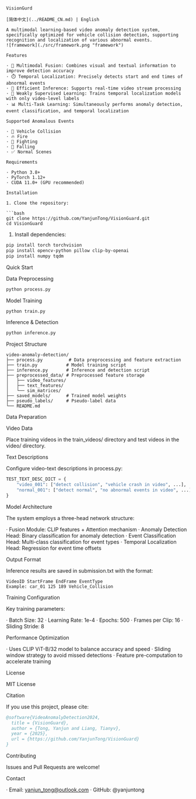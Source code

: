 ```

VisionGurd

[简体中文](../README_CN.md) | English

A multimodal learning-based video anomaly detection system, specifically optimized for vehicle collision detection, supporting recognition and localization of various abnormal events.
![framework](./src/framework.png "framework")

Features

· 🎯 Multimodal Fusion: Combines visual and textual information to improve detection accuracy
· ⏱️ Temporal Localization: Precisely detects start and end times of abnormal events
· 🚀 Efficient Inference: Supports real-time video stream processing
· 🔧 Weakly Supervised Learning: Trains temporal localization models with only video-level labels
· 📊 Multi-Task Learning: Simultaneously performs anomaly detection, event classification, and temporal localization

Supported Anomalous Events

· 🚗 Vehicle Collision
· 🔥 Fire
· 👊 Fighting
· 🧍 Falling
· ✅ Normal Scenes

Requirements

· Python 3.8+
· PyTorch 1.12+
· CUDA 11.0+ (GPU recommended)

Installation

1. Clone the repository:

```bash
git clone https://github.com/YanjunTong/VisionGuard.git
cd VisionGuard
```

1. Install dependencies:

```bash
pip install torch torchvision
pip install opencv-python pillow clip-by-openai
pip install numpy tqdm
```

Quick Start

Data Preprocessing

```bash
python process.py
```

Model Training

```bash
python train.py
```

Inference & Detection

```bash
python inference.py
```

Project Structure

```
video-anomaly-detection/
├── process.py          # Data preprocessing and feature extraction
├── train.py           # Model training script
├── inference.py       # Inference and detection script
├── preprocessed_data/ # Preprocessed feature storage
│   ├── video_features/
│   ├── text_features/
│   └── sim_matrices/
├── saved_models/      # Trained model weights
├── pseudo_labels/     # Pseudo-label data
└── README.md
```

Data Preparation

Video Data

Place training videos in the train_videos/ directory and test videos in the video/ directory.

Text Descriptions

Configure video-text descriptions in process.py:

```python
TEST_TEXT_DESC_DICT = {
    "video_001": ["detect collision", "vehicle crash in video", ...],
    "normal_001": ["detect normal", "no abnormal events in video", ...]
}
```

Model Architecture

The system employs a three-head network structure:

· Fusion Module: CLIP features + Attention mechanism
· Anomaly Detection Head: Binary classification for anomaly detection
· Event Classification Head: Multi-class classification for event types
· Temporal Localization Head: Regression for event time offsets

Output Format

Inference results are saved in submission.txt with the format:

```
VideoID StartFrame EndFrame EventType
Example: car_01 125 189 Vehicle_Collision
```

Training Configuration

Key training parameters:

· Batch Size: 32
· Learning Rate: 1e-4
· Epochs: 500
· Frames per Clip: 16
· Sliding Stride: 8

Performance Optimization

· Uses CLIP ViT-B/32 model to balance accuracy and speed
· Sliding window strategy to avoid missed detections
· Feature pre-computation to accelerate training

License

MIT License

Citation

If you use this project, please cite:

```bibtex
@software{VideoAnomalyDetection2024,
  title = {VisionGuard},
  author = {Tong, Yanjun and Liang, Tianyv},
  year = {2025},
  url = {https://github.com/YanjunTong/VisionGuard}
}
```

Contributing

Issues and Pull Requests are welcome!

Contact

· Email: yanjun_tong@outlook.com
· GitHub: @yanjuntong

```